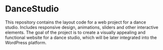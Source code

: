 # DanceStudio
This repository contains the layout code for a web project for a dance studio. Includes responsive design, animations, sliders and other interactive elements. The goal of the project is to create a visually appealing and functional website for a dance studio, which will be later integrated into the WordPress platform.
